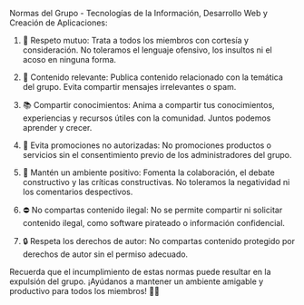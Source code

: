 Normas del Grupo - Tecnologías de la Información, Desarrollo Web y Creación de Aplicaciones:

1. 🤝 Respeto mutuo: Trata a todos los miembros con cortesía y consideración. No toleramos el lenguaje ofensivo, los insultos ni el acoso en ninguna forma.

2. 📌 Contenido relevante: Publica contenido relacionado con la temática del grupo. Evita compartir mensajes irrelevantes o spam.

3. 📚 Compartir conocimientos: Anima a compartir tus conocimientos, experiencias y recursos útiles con la comunidad. Juntos podemos aprender y crecer.

4. 🚫 Evita promociones no autorizadas: No promociones productos o servicios sin el consentimiento previo de los administradores del grupo.

5. 🌟 Mantén un ambiente positivo: Fomenta la colaboración, el debate constructivo y las críticas constructivas. No toleramos la negatividad ni los comentarios despectivos.

6. ⛔️ No compartas contenido ilegal: No se permite compartir ni solicitar contenido ilegal, como software pirateado o información confidencial.

7. 🔒 Respeta los derechos de autor: No compartas contenido protegido por derechos de autor sin el permiso adecuado.

Recuerda que el incumplimiento de estas normas puede resultar en la expulsión del grupo. ¡Ayúdanos a mantener un ambiente amigable y productivo para todos los miembros! 💪👥
